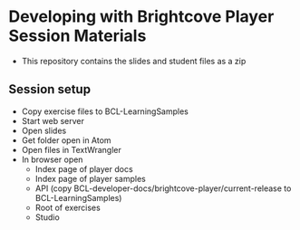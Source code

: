 # Developing with Brightcove Player Session Materials

* This repository contains the slides and student files as a zip

## Session setup

* Copy exercise files to BCL-LearningSamples
* Start web server
* Open slides
* Get folder open in Atom
* Open files in TextWrangler
* In browser open
	* Index page of player docs
	* Index page of player samples
	* API (copy BCL-developer-docs/brightcove-player/current-release to BCL-LearningSamples)
	* Root of exercises
	* Studio
	
